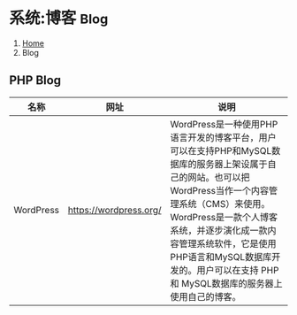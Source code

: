 # <span class="fa fa-wordpress" aria-hidden="true"></span> 系统:博客 <small>Blog</small>

<ol class="breadcrumb"><li><a href="/">Home</a></li><li class="active">Blog</li></ol>

## PHP Blog
|名称|网址|说明|
|------|------|------|
|WordPress|https://wordpress.org/|WordPress是一种使用PHP语言开发的博客平台，用户可以在支持PHP和MySQL数据库的服务器上架设属于自己的网站。也可以把 WordPress当作一个内容管理系统（CMS）来使用。WordPress是一款个人博客系统，并逐步演化成一款内容管理系统软件，它是使用PHP语言和MySQL数据库开发的。用户可以在支持 PHP 和 MySQL数据库的服务器上使用自己的博客。|

